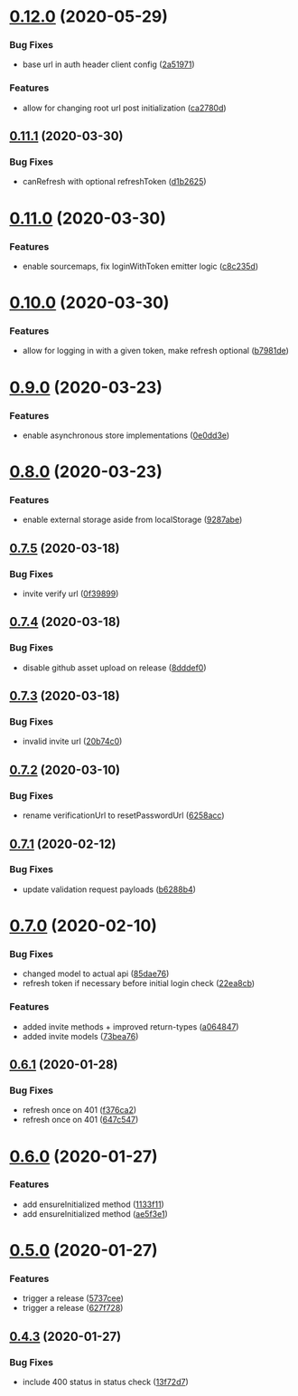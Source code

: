# [0.12.0](https://github.com/rocketbase-io/skeleton-key/compare/v0.11.1...v0.12.0) (2020-05-29)


### Bug Fixes

* base url in auth header client config ([2a51971](https://github.com/rocketbase-io/skeleton-key/commit/2a51971984b4567fa4148d064d8a123d48276f6c))


### Features

* allow for changing root url post initialization ([ca2780d](https://github.com/rocketbase-io/skeleton-key/commit/ca2780d87027e7ec1fc8ecaf16997beb57316b07))

## [0.11.1](https://github.com/rocketbase-io/skeleton-key/compare/v0.11.0...v0.11.1) (2020-03-30)


### Bug Fixes

* canRefresh with optional refreshToken ([d1b2625](https://github.com/rocketbase-io/skeleton-key/commit/d1b262577adde667fea099f57c5761fa99ee3a30))

# [0.11.0](https://github.com/rocketbase-io/skeleton-key/compare/v0.10.0...v0.11.0) (2020-03-30)


### Features

* enable sourcemaps, fix loginWithToken emitter logic ([c8c235d](https://github.com/rocketbase-io/skeleton-key/commit/c8c235dff08d400f11830f97875153e68be5d60b))

# [0.10.0](https://github.com/rocketbase-io/skeleton-key/compare/v0.9.0...v0.10.0) (2020-03-30)


### Features

* allow for logging in with a given token, make refresh optional ([b7981de](https://github.com/rocketbase-io/skeleton-key/commit/b7981de17d9e274a83542141b5ab404c823d596a))

# [0.9.0](https://github.com/rocketbase-io/skeleton-key/compare/v0.8.0...v0.9.0) (2020-03-23)


### Features

* enable asynchronous store implementations ([0e0dd3e](https://github.com/rocketbase-io/skeleton-key/commit/0e0dd3ee72c7cb8d6d85a1d7f102e24c7d43ef93))

# [0.8.0](https://github.com/rocketbase-io/skeleton-key/compare/v0.7.5...v0.8.0) (2020-03-23)


### Features

* enable external storage aside from localStorage ([9287abe](https://github.com/rocketbase-io/skeleton-key/commit/9287abe6cfd72f6c1c993b54f4cbb86ab06e10b6))

## [0.7.5](https://github.com/rocketbase-io/skeleton-key/compare/v0.7.4...v0.7.5) (2020-03-18)


### Bug Fixes

* invite verify url ([0f39899](https://github.com/rocketbase-io/skeleton-key/commit/0f39899f061d60f960c63e6cc7613065b0d82db8))

## [0.7.4](https://github.com/rocketbase-io/skeleton-key/compare/v0.7.3...v0.7.4) (2020-03-18)


### Bug Fixes

* disable github asset upload on release ([8dddef0](https://github.com/rocketbase-io/skeleton-key/commit/8dddef0104df13eb854e17461b1374e51bd98cda))

## [0.7.3](https://github.com/rocketbase-io/skeleton-key/compare/v0.7.2...v0.7.3) (2020-03-18)


### Bug Fixes

* invalid invite url ([20b74c0](https://github.com/rocketbase-io/skeleton-key/commit/20b74c051401f996dd66330ea70d259b68fff2a8))

## [0.7.2](https://github.com/rocketbase-io/skeleton-key/compare/v0.7.1...v0.7.2) (2020-03-10)


### Bug Fixes

* rename verificationUrl to resetPasswordUrl ([6258acc](https://github.com/rocketbase-io/skeleton-key/commit/6258accb4b445105adb9232baac48241a6d326ab))

## [0.7.1](https://github.com/rocketbase-io/skeleton-key/compare/v0.7.0...v0.7.1) (2020-02-12)


### Bug Fixes

* update validation request payloads ([b6288b4](https://github.com/rocketbase-io/skeleton-key/commit/b6288b49ad87ae5d1061358fc3caafa27348bdd6))

# [0.7.0](https://github.com/rocketbase-io/skeleton-key/compare/v0.6.1...v0.7.0) (2020-02-10)


### Bug Fixes

* changed model to actual api ([85dae76](https://github.com/rocketbase-io/skeleton-key/commit/85dae76051eb3f67dc6b3574bb69e4b82010e6c2))
* refresh token if necessary before initial login check ([22ea8cb](https://github.com/rocketbase-io/skeleton-key/commit/22ea8cb48a9f3ab928606a8270b255bb3805cb6b))


### Features

* added invite methods + improved return-types ([a064847](https://github.com/rocketbase-io/skeleton-key/commit/a0648471037d7501bd4c5bb15bcfe47fd908365d))
* added invite models ([73bea76](https://github.com/rocketbase-io/skeleton-key/commit/73bea7622c090a8aea1bffe7c3df75e710df5500))

## [0.6.1](https://github.com/rocketbase-io/skeleton-key/compare/v0.6.0...v0.6.1) (2020-01-28)


### Bug Fixes

* refresh once on 401 ([f376ca2](https://github.com/rocketbase-io/skeleton-key/commit/f376ca2d071d0f30974a34927dfe8c4593583ab2))
* refresh once on 401 ([647c547](https://github.com/rocketbase-io/skeleton-key/commit/647c547ffc363fd7e4c68b24c49b7e1a47277e3f))

# [0.6.0](https://github.com/rocketbase-io/skeleton-key/compare/v0.5.0...v0.6.0) (2020-01-27)


### Features

* add ensureInitialized method ([1133f11](https://github.com/rocketbase-io/skeleton-key/commit/1133f11ba6d38c07d04e6cef343282ab822a61bc))
* add ensureInitialized method ([ae5f3e1](https://github.com/rocketbase-io/skeleton-key/commit/ae5f3e166fe8f7e386518d6c0e45cd9530ad4783))

# [0.5.0](https://github.com/rocketbase-io/skeleton-key/compare/v0.4.3...v0.5.0) (2020-01-27)


### Features

* trigger a release ([5737cee](https://github.com/rocketbase-io/skeleton-key/commit/5737cee2eb9d01a20d92d6eb9b9df80535d5d4ee))
* trigger a release ([627f728](https://github.com/rocketbase-io/skeleton-key/commit/627f728dd9e9e72fbc6b614088c42d9df4557835))

## [0.4.3](https://github.com/rocketbase-io/skeleton-key/compare/v0.4.2...v0.4.3) (2020-01-27)


### Bug Fixes

* include 400 status in status check ([13f72d7](https://github.com/rocketbase-io/skeleton-key/commit/13f72d7c4084adfb6d56d61c45cdb0177eef53ff))
